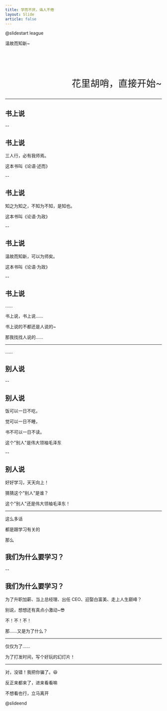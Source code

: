 ```yaml
---
title: 学而不厌，诲人不倦
layout: Slide
article: false
---
```


<!-- markdownlint-disable MD024 MD033 MD051 -->

@slidestart league

<!-- .slide: data-transition="zoom" -->

温故而知新~

<!-- .element: class="r-fit-text" -->

<br><br><br>

<p style="text-align:right;font-size:30px;">花里胡哨，<a style="text-decoration:none;" href="https://0x101008-github-io.vercel.app"color='blue'>直接开始~</a></p>

---

<!-- .slide: data-transition="slide" data-auto-animate -->

## 书上说

<!-- .element: class="r-fit-text" -->

--

<!-- .slide: data-auto-animate -->

## 书上说

三人行，必有我师焉。

这本书叫《论语·述而》<!-- .element: class="fragment fade-up" -->

--

<!-- .slide: data-auto-animate -->

## 书上说

知之为知之，不知为不知，是知也。

这本书叫《论语·为政》<!-- .element: class="fragment fade-up" -->

--

<!-- .slide: data-auto-animate -->

## 书上说

温故而知新，可以为师矣。

这本书叫《论语·为政》<!-- .element: class="fragment fade-up" -->

--

<!-- .slide: data-auto-animate -->

## 书上说

……<!-- .element: class="fragment fade-in" -->

书上说，书上说……<!-- .element: class="fragment fade-in" -->

书上说的不都还是人说的~<!-- .element: class="fragment fade-in" -->

那我找找人说的……<!-- .element: class="fragment fade-in" -->

---

<!-- .slide: data-transition="slide" data-auto-animate -->

……

<!-- .slide: data-auto-animate -->

## 别人说<!-- .element: class="fragment fade-in" -->

--

<!-- .slide: data-auto-animate -->

## 别人说

饭可以一日不吃，

觉可以一日不睡，<!-- .element: class="fragment fade-in" -->

书不可以一日不读。<!-- .element: class="fragment fade-in" -->

这个"别人"是伟大领袖毛泽东<!-- .element: class="fragment fade-up" -->

--

<!-- .slide: data-auto-animate -->

## 别人说

好好学习，天天向上！

猜猜这个"别人"是谁？<!-- .element: class="fragment fade-in" -->

这个"别人"还是伟大领袖毛泽东！<!-- .element: class="fragment fade-up" -->

---

这么多话

都是跟学习有关的 <!-- .element: class="fragment fade-up" -->

那么 <!-- .element: class="fragment fade-up" -->

<!-- .slide: data-transition="slide" data-auto-animate -->

## 我们为什么要学习？ <!-- .element: class="fragment fade-up" -->

--

<!-- .slide: data-auto-animate -->

## 我们为什么要学习？

为了升职加薪、当上总经理、出任 CEO、迎娶白富美、走上人生巅峰？<!-- .element: class="fragment fade-in" -->

别说，想想还有真点小激动~😎<!-- .element: class="fragment fade-in-then-out" -->

不！不！不！<!-- .element: class="fragment fade-in" -->

那……又是为了什么？<!-- .element: class="fragment fade-up" -->

---

仅仅为了……

为了打发时间，写个好玩的幻灯片！<!-- .element: class="fragment fade-in r-fit-text" -->

---

对，没错！我把你骗了。😆

反正来都来了，<a style="text-align:center;text-decoration:none;" href="https://0x101008-github-io.vercel.app">进来看看</a>嘛

<!-- .element: class="fragment fade-up" -->

不想看也行，<a style="text-align:center;text-decoration:none;" href="https://0x101008-github-io.vercel.app">立马离开</a>

<!-- .element: class="fragment fade-up" -->

@slideend

